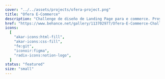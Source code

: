 ```yaml
---
cover: "../../assets/projects/ofera-project.png"
title: "Ofera E-Commerce"
description: "Challenge de diseño de Landing Page para e commerce. Proyecto realizado sin fines de lucros con propósito de aprendizaje."
href: "https://www.behance.net/gallery/113702977/Ofera-E-Commerce-Challenge"
icons:
  [
    "akar-icons:html-fill",
    "akar-icons:css-fill",
    "fe:git",
    "iconoir:figma",
    "radix-icons:notion-logo",
  ]
status: "featured"
size: "small"
---
```

